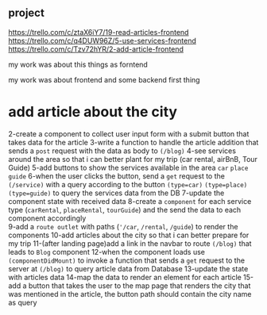 ## project
https://trello.com/c/ztaX6iY7/19-read-articles-frontend
https://trello.com/c/q4DUW96Z/5-use-services-frontend
https://trello.com/c/Tzv72hYR/2-add-article-frontend


my work was about this things as forntend

 my work was about frontend and some backend first thing 
# add article about the city
2-create a component to collect  user input form with a submit button that takes data for the article
3-write a function to handle the article addition that sends a `post` request with the data as body to `(/blog)`
4-see services around the area so that i can better plant for my trip (car rental, airBnB, Tour Guide)
5-add buttons to show the services available in the area `car` `place` `guide`
6-when the user clicks the button, send a `get` request to the `(/service)`  with a query according to the button `(type=car)` `(type=place)` `(type=guide)` to query the services data from the DB
7-update the component state with received data
8-create a `component` for each service type (`carRental`, `placeRental`, `tourGuide`)  and the send the data to each component accordingly  
9-add a `route outlet` with paths (`'/car`, `/rental`, `/guide`) to render the components 
10-add articles about the city so that i can better prepare for my trip
11-(after landing page)add a link in the navbar to route `(/blog)` that leads to `Blog` component
12-when the component loads use `(componentDidMount)` to invoke a function that sends a  `get` request to the server at `(/blog)` to query article data from Database
13-update the state with articles data
14-map the data to render an element for each article
15-add a button that takes the user to the map page that renders the city that was mentioned in the article, the button path should contain the city name as query

